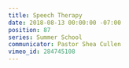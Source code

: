 ```yaml
---
title: Speech Therapy
date: 2018-08-13 00:00:00 -07:00
position: 87
series: Summer School
communicator: Pastor Shea Cullen
vimeo_id: 284745108
---
```


